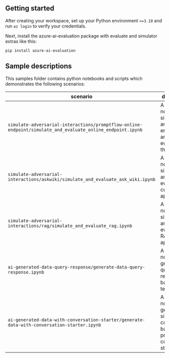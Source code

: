 
## Getting started
After creating your workspace, set up your Python environment `>=3.10` and run `az login` to verify your credentials. 

Next, install the azure-ai-evaluation package with evaluate and simulator extras like this:

```
pip install azure-ai-evaluation
```
## Sample descriptions
This samples folder contains python notebooks and scripts which demonstrates the following scenarios:

|scenario|description  |
|--|--|
|`simulate-adversarial-interactions/promptflow-online-endpoint/simulate_and_evaluate_online_endpoint.ipynb` | A Jupyter notebook for simulating an online endpoint and evaluating the result |  
|`simulate-adversarial-interactions/askwiki/simulate_and_evaluate_ask_wiki.ipynb` | A Jupyter notebook for simulating and evaluating a custom application | 
|`simulate-adversarial-interactions/rag/simulate_and_evaluate_rag.ipynb` | A Jupyter notebook for simulating and evaluating a RAG application. |
|`ai-generated-data-query-response/generate-data-query-response.ipynb` | A Jupyter notebook to generate query responses based on text |
|`ai-generated-data-with-conversation-starter/generate-data-with-conversation-starter.ipynb` | A Jupyter notebook to generate a simulated conversation based on pre defined conversation starters |